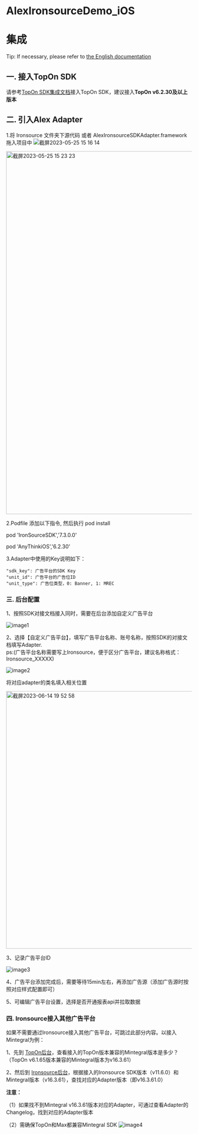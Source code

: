 # AlexIronsourceDemo_iOS

# 集成

Tip: If necessary, please refer to [the English documentation](https://github.com/Alex-only/AlexIronSourceDemo_iOS/blob/main/README_EN.md)

## 一. 接入TopOn SDK

请参考[TopOn SDK集成文档](https://docs.toponad.com/#/zh-cn/ios/GetStarted/TopOn_Get_Started)接入TopOn SDK，建议接入**TopOn v6.2.30及以上版本**



## 二. 引入Alex Adapter

1.将 Ironsource 文件夹下源代码 或者 AlexIronsourceSDKAdapter.framework 拖入项目中
![截屏2023-05-25 15 16 14](https://github.com/Alex-only/AlexIronSourceDemo_iOS/assets/124124788/b7108484-fe3d-4ff0-8fbb-dd4bf61d4404)

<img width="982" alt="截屏2023-05-25 15 23 23" src="https://github.com/Alex-only/AlexIronSourceDemo_iOS/assets/124124788/5a755c0b-02bd-4c97-abb1-afdfa448c59b">


2.Podfile 添加以下指令, 然后执行 pod install 

  pod 'IronSourceSDK','7.3.0.0'

  pod 'AnyThinkiOS','6.2.30'

3.Adapter中使用的Key说明如下：

```
"sdk_key": 广告平台的SDK Key
"unit_id": 广告平台的广告位ID
"unit_type": 广告位类型，0: Banner, 1: MREC
```

### 三. 后台配置

1、按照SDK对接文档接入同时，需要在后台添加自定义广告平台

![image1](https://user-images.githubusercontent.com/124124788/217697673-6991552e-d4de-466d-976c-cc3903cdc60e.png)


2、选择【自定义广告平台】，填写广告平台名称、账号名称，按照SDK的对接文档填写Adapter.  
   ps:(广告平台名称需要写上Ironsource，便于区分广告平台，建议名称格式：Ironsource_XXXXX)

![image2](https://user-images.githubusercontent.com/124124788/217697688-3bc7cc6b-ea95-4887-948c-7eeb30402fbe.png)

将对应adapter的类名填入相关位置

<img width="697" alt="截屏2023-06-14 19 52 58" src="https://github.com/Alex-only/AlexIronSourceDemo_iOS/assets/124124788/d13cf102-f252-4e53-8de8-5b36f97dca8b">

3、记录广告平台ID

![image3](https://user-images.githubusercontent.com/124124788/217697699-a08a413b-0e91-4dcb-bb44-56a1ef4c0e39.png)

4、广告平台添加完成后，需要等待15min左右，再添加广告源（添加广告源时按照对应样式配置即可）

5、可编辑广告平台设置，选择是否开通报表api并拉取数据

### 四. Ironsource接入其他广告平台

如果不需要通过Ironsource接入其他广告平台，可跳过此部分内容。以接入Mintegral为例：

1、先到 [TopOn后台](https://docs.toponad.com/#/zh-cn/android/download/package)，查看接入的TopOn版本兼容的Mintegral版本是多少？（TopOn v6.1.65版本兼容的Mintegral版本为v16.3.61）

2、然后到 [Ironsource后台](https://dash.applovin.com/documentation/mediation/android/mediation-adapters#adapter-network-information)，根据接入的Ironsource SDK版本（v11.6.0）和Mintegral版本（v16.3.61），查找对应的Adapter版本（即v16.3.61.0）

**注意：**

（1）如果找不到Mintegral v16.3.61版本对应的Adapter，可通过查看Adapter的Changelog，找到对应的Adapter版本

（2）需确保TopOn和Max都兼容Mintegral SDK
![image4](https://user-images.githubusercontent.com/124124788/222310868-8742a84c-61ef-4538-a907-1c94b085eab7.png)



